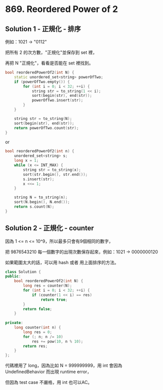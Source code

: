 # 869. Reordered Power of 2

## Solution 1 - 正規化 - 排序

例如：1021 -> "0112"

把所有 2 的次方數，"正規化"並保存到 set 裡，

再把 N "正規化"，看看是否能在 set 裡找到。

```cpp
bool reorderedPowerOf2(int N) {
    static unordered_set<string> powerOfTwo;
    if (powerOfTwo.empty()) {
        for (int i = 0; i < 32; ++i) {
            string str = to_string(1 << i);
            sort(begin(str), end(str));
            powerOfTwo.insert(str);
        }
    }

    string str = to_string(N);
    sort(begin(str), end(str));
    return powerOfTwo.count(str);
}
```

or

```cpp
bool reorderedPowerOf2(int n) {
    unordered_set<string> s;
    long x = 1;
    while (x <= INT_MAX) {
        string str = to_string(x);
        sort(str.begin(), str.end());
        s.insert(str);
        x <<= 1;
    }

    string N = to_string(n);
    sort(N.begin(), N.end());
    return s.count(N);
}
```

## Solution 2 - 正規化 - counter

因為 1 <= n <= 10^9，所以最多只會有9個相同的數字，

把 9876543210 每一個數字的出現次數保存起來，例如：1021 -> 0000000120

如果範圍太大的話，可以用 hash 或者 用上面排序的方法。

```cpp
class Solution {
public:
    bool reorderedPowerOf2(int N) {
        long res = counter(N);
        for (int i = 0; i < 32; ++i) {
            if (counter(1 << i) == res)
                return true;
        }
        return false;
    }
    
private:
    long counter(int n) {
        long res = 0;
        for (; n; n /= 10)
            res += pow(10, n % 10);
        return res;
    }
};
```

代碼裡用了 long，因為比如 N = 999999999，用 int 會因為 UndefinedBehavior 而出現 runtime error，

但因為 test case 不嚴格，用 int 也可以AC。

